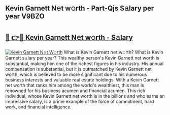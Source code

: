 ## Kevin Garnett N𝚎t w𝚘rth - Part-Qjs S𝚊lary per year V9BZO

# <h2><a href="http://gc4cf4z.nevu.top/?p=Kevin+Garnett">🔗 👉🔴 Kevin Garnett N𝚎t w𝚘rth - S𝚊lary</a></h2>

[![Kevin Garnett N𝚎t W𝚘rth](https://i.imgur.com/Oavwk0R.jpeg)](http://gc4cf4z.nevu.top/?p=Kevin+Garnett)
What is Kevin Garnett n𝚎t w𝚘rth? What is Kevin Garnett s𝚊lary per year?
This wealthy person's Kevin Garnett net worth is substantial, making him one of the richest figures in his industry. His annual compensation is substantial, but it is outmatched by Kevin Garnett net worth, which is believed to be more significant due to his numerous business interests and valuable real estate holdings. With a Kevin Garnett net worth that ranks him among the world's wealthiest, this man is renowned for his business acumen and financial acumen. This rich individual, whose Kevin Garnett net worth is in the billions and who earns an impressive salary, is a prime example of the force of commitment, hard work, and financial intelligence.
